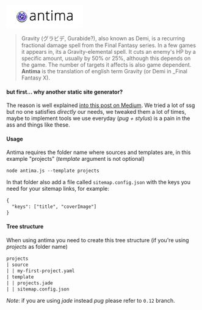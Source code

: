 ![](antima-logo.png)

> Gravity (グラビデ, Gurabide?), also known as Demi, is a recurring fractional damage spell from the Final Fantasy series. In a few games it appears in, its a Gravity-elemental spell. It cuts an enemy's HP by a specific amount, usually by 50% or 25%, although this depends on the game. The number of targets it affects is also game dependent.  
__Antima__ is the translation of english term Gravity (or Demi in _Final Fantasy X).


#### but first... why another static site generator?
The reason is well explained [into this post on Medium](https://medium.com/@rrhoover/build-for-fun-%E3%81%A3-%E3%81%A3-c7864e58a8a0). We tried a lot of ssg but no one satisfies _directly_ our needs, we tweaked them a lot of times, maybe to implement tools we use everyday (_pug + stylus_) is a pain in the ass and things like these.


#### Usage
Antima requires the folder name where sources and templates are, in this example "projects" (_template_ argument is not optional)
```
node antima.js --template projects
```
In that folder also add a file called `sitemap.config.json` with the keys you need for your sitemap links, for example:
```
{ 
  "keys": ["title", "coverImage"]
}
```


#### Tree structure
When using antima you need to create this tree structure (if you're using _projects_ as folder name)

    projects  
    | source  
    | | my-first-project.yaml  
    | template  
    | | projects.jade    
    | | sitemap.config.json    


_Note_: if you are using *jade* instead *pug* please refer to `0.12` branch.
